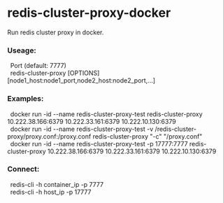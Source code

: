 # redis-cluster-proxy-docker
Run redis cluster proxy in docker.

### Useage:  
&ensp;Port (default: 7777)  
&ensp;redis-cluster-proxy [OPTIONS] [node1_host:node1_port,node2_host:node2_port,...]
  
### Examples:  
&ensp;docker run -id --name redis-cluster-proxy-test redis-cluster-proxy 10.222.38.166:6379 10.222.33.161:6379 10.222.10.130:6379  
&ensp;docker run -id --name redis-cluster-proxy-test -v /redis-cluster-proxy/proxy.conf:/proxy.conf redis-cluster-proxy "-c" "/proxy.conf"  
&ensp;docker run -id --name redis-cluster-proxy-test -p 17777:7777 redis-cluster-proxy 10.222.38.166:6379 10.222.33.161:6379 10.222.10.130:6379  

### Connect:  
&ensp;redis-cli -h container_ip -p 7777  
&ensp;redis-cli -h host_ip -p 17777
